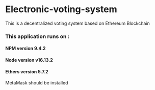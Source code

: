 # Electronic-voting-system
This is a decentralized voting system based on Ethereum Blockchain 
### This application runs on : 
#### NPM version 9.4.2
#### Node version v16.13.2
#### Ethers version 5.7.2
MetaMask should be installed
